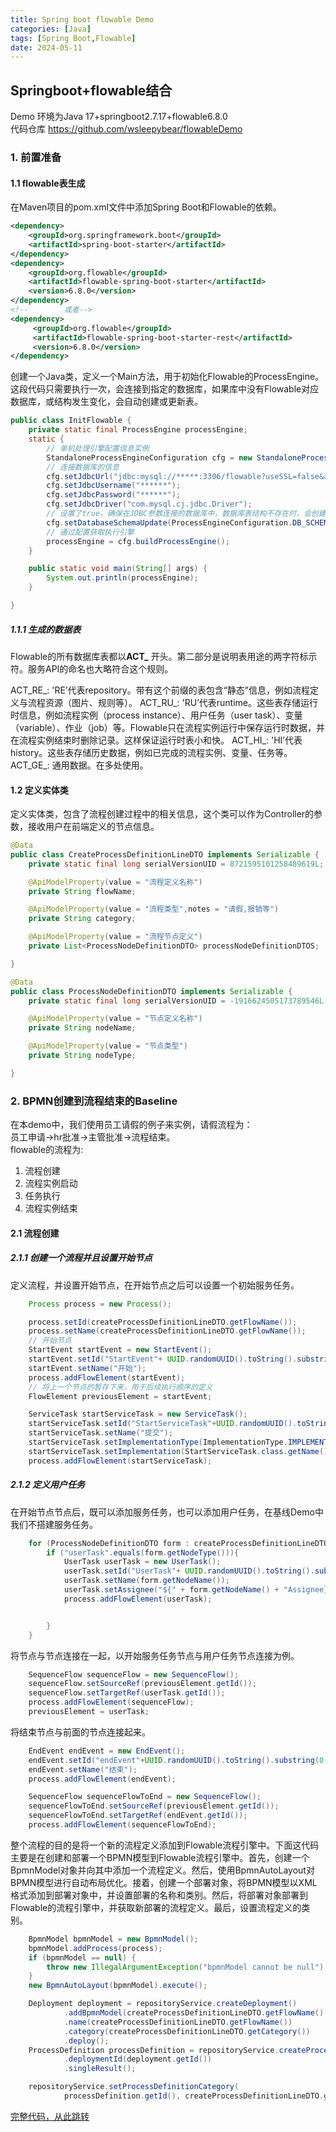 ```yaml
---
title: Spring boot flowable Demo
categories: [Java]
tags: [Spring Boot,Flowable]
date: 2024-05-11
---
```



## Springboot+flowable结合 

Demo 环境为Java 17+springboot2.7.17+flowable6.8.0  
代码仓库 https://github.com/wsleepybear/flowableDemo

### 1. 前置准备

#### 1.1 flowable表生成

在Maven项目的pom.xml文件中添加Spring Boot和Flowable的依赖。

```xml
<dependency>  
    <groupId>org.springframework.boot</groupId>  
    <artifactId>spring-boot-starter</artifactId>  
</dependency>
<dependency>
    <groupId>org.flowable</groupId>
    <artifactId>flowable-spring-boot-starter</artifactId>
    <version>6.8.0</version>
</dependency>
<!--        或者-->
<dependency>
     <groupId>org.flowable</groupId>
     <artifactId>flowable-spring-boot-starter-rest</artifactId>
     <version>6.8.0</version>
</dependency>
```

创建一个Java类，定义一个Main方法，用于初始化Flowable的ProcessEngine。这段代码只需要执行一次，会连接到指定的数据库，如果库中没有Flowable对应数据库，或结构发生变化，会自动创建或更新表。

```java
public class InitFlowable {
    private static final ProcessEngine processEngine;
    static {
        // 单机处理引擎配置信息实例
        StandaloneProcessEngineConfiguration cfg = new StandaloneProcessEngineConfiguration();
        // 连接数据库的信息
        cfg.setJdbcUrl("jdbc:mysql://*****:3306/flowable?useSSL=false&allowPublicKeyRetrieval=true&serverTimezone=UTC");
        cfg.setJdbcUsername("******");
        cfg.setJdbcPassword("******");
        cfg.setJdbcDriver("com.mysql.cj.jdbc.Driver");
        // 设置了true，确保在JDBC参数连接的数据库中，数据库表结构不存在时，会创建相应的表结构。
        cfg.setDatabaseSchemaUpdate(ProcessEngineConfiguration.DB_SCHEMA_UPDATE_TRUE);
        // 通过配置获取执行引擎
        processEngine = cfg.buildProcessEngine();
    }

    public static void main(String[] args) {
        System.out.println(processEngine);
    }

}
```


##### 1.1.1 生成的数据表

Flowable的所有数据库表都以**ACT_** 开头。第二部分是说明表用途的两字符标示符。服务API的命名也大略符合这个规则。

ACT_RE_: 'RE’代表repository。带有这个前缀的表包含“静态”信息，例如流程定义与流程资源（图片、规则等）。
ACT_RU_: 'RU’代表runtime。这些表存储运行时信息，例如流程实例（process instance）、用户任务（user task）、变量（variable）、作业（job）等。Flowable只在流程实例运行中保存运行时数据，并在流程实例结束时删除记录。这样保证运行时表小和快。
ACT_HI_: 'HI’代表history。这些表存储历史数据，例如已完成的流程实例、变量、任务等。
ACT_GE_: 通用数据。在多处使用。

#### 1.2 定义实体类
定义实体类，包含了流程创建过程中的相关信息，这个类可以作为Controller的参数，接收用户在前端定义的节点信息。
```java
@Data
public class CreateProcessDefinitionLineDTO implements Serializable {
    private static final long serialVersionUID = 8721595101258489619L;

    @ApiModelProperty(value = "流程定义名称")
    private String flowName;

    @ApiModelProperty(value = "流程类型",notes = "请假,报销等")
    private String category;

    @ApiModelProperty(value = "流程节点定义")
    private List<ProcessNodeDefinitionDTO> processNodeDefinitionDTOS;

}

@Data
public class ProcessNodeDefinitionDTO implements Serializable {
    private static final long serialVersionUID = -1916624505173789546L;

    @ApiModelProperty(value = "节点定义名称")
    private String nodeName;

    @ApiModelProperty(value = "节点类型")
    private String nodeType;

}
```

### 2. BPMN创建到流程结束的Baseline
在本demo中，我们使用员工请假的例子来实例，请假流程为：  
员工申请->hr批准->主管批准->流程结束。  
flowable的流程为:
1. 流程创建
2. 流程实例启动
3. 任务执行
4. 流程实例结束

#### 2.1 流程创建
##### 2.1.1 创建一个流程并且设置开始节点
定义流程，并设置开始节点，在开始节点之后可以设置一个初始服务任务。
```java
    Process process = new Process();

    process.setId(createProcessDefinitionLineDTO.getFlowName());
    process.setName(createProcessDefinitionLineDTO.getFlowName());
    // 开始节点
    StartEvent startEvent = new StartEvent();
    startEvent.setId("StartEvent"+ UUID.randomUUID().toString().substring(0, 11));
    startEvent.setName("开始");
    process.addFlowElement(startEvent);
    // 将上一个节点的暂存下来，用于后续执行顺序的定义
    FlowElement previousElement = startEvent;

    ServiceTask startServiceTask = new ServiceTask();
    startServiceTask.setId("StartServiceTask"+UUID.randomUUID().toString().substring(0,11));
    startServiceTask.setName("提交");
    startServiceTask.setImplementationType(ImplementationType.IMPLEMENTATION_TYPE_CLASS);
    startServiceTask.setImplementation(StartServiceTask.class.getName());
    process.addFlowElement(startServiceTask);
```
##### 2.1.2 定义用户任务
在开始节点节点后，既可以添加服务任务，也可以添加用户任务，在基线Demo中我们不搭建服务任务。
```java
    for (ProcessNodeDefinitionDTO form : createProcessDefinitionLineDTO.getProcessNodeDefinitionDTOS()) {
        if ("userTask".equals(form.getNodeType())){
            UserTask userTask = new UserTask();
            userTask.setId("UserTask"+ UUID.randomUUID().toString().substring(0, 11));
            userTask.setName(form.getNodeName());
            userTask.setAssignee("${" + form.getNodeName() + "Assignee}");
            process.addFlowElement(userTask);


        }
    }
```

将节点与节点连接在一起，以开始服务任务节点与用户任务节点连接为例。
```java
    SequenceFlow sequenceFlow = new SequenceFlow();
    sequenceFlow.setSourceRef(previousElement.getId());
    sequenceFlow.setTargetRef(userTask.getId());
    process.addFlowElement(sequenceFlow);
    previousElement = userTask;
``` 

将结束节点与前面的节点连接起来。
```java
    EndEvent endEvent = new EndEvent();
    endEvent.setId("endEvent"+UUID.randomUUID().toString().substring(0,11));
    endEvent.setName("结束");
    process.addFlowElement(endEvent);

    SequenceFlow sequenceFlowToEnd = new SequenceFlow();
    sequenceFlowToEnd.setSourceRef(previousElement.getId());
    sequenceFlowToEnd.setTargetRef(endEvent.getId());
    process.addFlowElement(sequenceFlowToEnd);
```


整个流程的目的是将一个新的流程定义添加到Flowable流程引擎中。下面这代码主要是在创建和部署一个BPMN模型到Flowable流程引擎中。首先，创建一个BpmnModel对象并向其中添加一个流程定义。然后，使用BpmnAutoLayout对BPMN模型进行自动布局优化。接着，创建一个部署对象，将BPMN模型以XML格式添加到部署对象中，并设置部署的名称和类别。然后，将部署对象部署到Flowable的流程引擎中，并获取新部署的流程定义。最后，设置流程定义的类别。
```java
    BpmnModel bpmnModel = new BpmnModel();
    bpmnModel.addProcess(process);
    if (bpmnModel == null) {
        throw new IllegalArgumentException("bpmnModel cannot be null");
    }
    new BpmnAutoLayout(bpmnModel).execute();

    Deployment deployment = repositoryService.createDeployment()
            .addBpmnModel(createProcessDefinitionLineDTO.getFlowName() + ".bpmn20.xml", bpmnModel)
            .name(createProcessDefinitionLineDTO.getFlowName())
            .category(createProcessDefinitionLineDTO.getCategory())
            .deploy();
    ProcessDefinition processDefinition = repositoryService.createProcessDefinitionQuery()
            .deploymentId(deployment.getId())
            .singleResult();

    repositoryService.setProcessDefinitionCategory(
            processDefinition.getId(), createProcessDefinitionLineDTO.getCategory());
```

[完整代码，从此跳转](https://github.com/wsleepybear/flowableDemo/blob/master/src/main/java/com/example/flowabledemo/service/impl/FlowableProcessBaselineServiceImpl.java)

